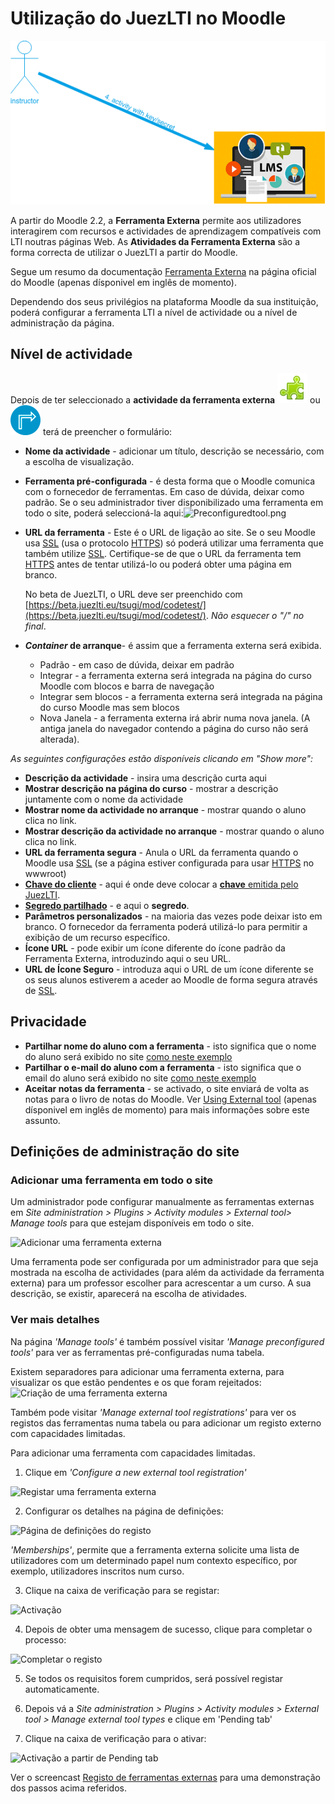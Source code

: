 # Utilização do JuezLTI no Moodle

![JuezLTI em LMS](../docs/img/gettingCredentials/juezLTI_UsingCredentialsInLMS.png)

A partir do Moodle 2.2, a **Ferramenta Externa** permite aos utilizadores interagirem com recursos e actividades de aprendizagem compatíveis com LTI noutras páginas Web. As **Atividades da Ferramenta Externa** são a forma correcta de utilizar o JuezLTI a partir do Moodle.

Segue um resumo da documentação [Ferramenta Externa](https://docs.moodle.org/400/en/External_tool) na página oficial do Moodle (apenas dísponivel em inglês de momento).

Dependendo dos seus privilégios na plataforma Moodle da sua instituição, poderá configurar a ferramenta LTI a nível de actividade ou a nível de administração da página.


## Nível de actividade

Depois de ter seleccionado a **actividade da ferramenta externa** ![](../docs/img/gettingCredentials/externalTool2.png) ou ![](../docs/img/gettingCredentials/externalTool.png) terá de preencher o formulário:

- **Nome da actividade** -  adicionar um título, descrição se necessário, com a escolha de visualização.
- **Ferramenta pré-configurada** - é desta forma que o Moodle comunica com o fornecedor de ferramentas. Em caso de dúvida, deixar como padrão. Se o seu administrador tiver disponibilizado uma ferramenta em todo o site, poderá seleccioná-la aqui:![Preconfiguredtool.png](https://docs.moodle.org/400/en/images_en/7/7c/Preconfiguredtool.png)

- **URL da ferramenta** - Este é o URL de ligação ao site. Se o seu Moodle usa [SSL](https://en.wikipedia.org/wiki/Transport_Layer_Security) (usa o protocolo [HTTPS](https://docs.moodle.org/400/en/HTTPS)) só poderá utilizar uma ferramenta que também utilize [SSL](https://en.wikipedia.org/wiki/Transport_Layer_Security). Certifique-se de que o URL da ferramenta tem [HTTPS](https://docs.moodle.org/400/en/HTTPS) antes de tentar utilizá-lo ou poderá obter uma página em branco.

    No beta de JuezLTI, o URL deve ser preenchido com [https://beta.juezlti.eu/tsugi/mod/codetest/](https://beta.juezlti.eu/tsugi/mod/codetest/). _Não esquecer o "/" no final_.

- **_Container_ de arranque**- é assim que a ferramenta externa será exibida.
    - Padrão - em caso de dúvida, deixar em padrão
    - Integrar - a ferramenta externa será integrada na página do curso Moodle com blocos e barra de navegação
    - Integrar sem blocos - a ferramenta externa será integrada na página do curso Moodle mas sem blocos
    - Nova Janela - a ferramenta externa irá abrir numa nova janela. (A antiga janela do navegador contendo a página do curso não será alterada).

_As seguintes configurações estão disponíveis clicando em "Show more":_
- **Descrição da actividade** - insira uma descrição curta aqui
- **Mostrar descrição na página do curso** - mostrar a descrição juntamente com o nome da actividade
- **Mostrar nome da actividade no arranque** - mostrar quando o aluno clica no link.
- **Mostrar descrição da actividade no arranque** - mostrar quando o aluno clica no link.
- **URL da ferramenta segura** - Anula o URL da ferramenta quando o Moodle usa [SSL](https://en.wikipedia.org/wiki/Transport_Layer_Security) (se a página estiver configurada para usar [HTTPS](https://docs.moodle.org/400/en/HTTPS) no wwwroot)
- **<u>Chave do cliente</u>** - aqui é onde deve colocar a [**chave** emitida pelo JuezLTI](gettingCredentials.md).
- **<u>Segredo partilhado</u>** - e aqui o **segredo**.
- **Parâmetros personalizados** - na maioria das vezes pode deixar isto em branco. O fornecedor da ferramenta poderá utilizá-lo para permitir a exibição de um recurso específico.
- **Ícone URL** - pode exibir um ícone diferente do ícone padrão da Ferramenta Externa, introduzindo aqui o seu URL.
- **URL de Ícone Seguro** - introduza aqui o URL de um ícone diferente se os seus alunos estiverem a aceder ao Moodle de forma segura através de [SSL](https://en.wikipedia.org/wiki/Transport_Layer_Security).

## Privacidade

- **Partilhar nome do aluno com a ferramenta** - isto significa que o nome do aluno será exibido no site [como neste exemplo](https://docs.moodle.org/400/en/images_en/1/13/demoexternaltool.png)
- **Partilhar o e-mail do aluno com a ferramenta** - isto significa que o email do aluno será exibido no site [como neste exemplo](https://docs.moodle.org/400/en/images_en/2/27/externaltoolfrontpage.png)
- **Aceitar notas da ferramenta** - se activado, o site enviará de volta as notas para o livro de notas do Moodle. Ver [Using External tool](https://docs.moodle.org/400/en/Using_External_tool) (apenas dísponivel em inglês de momento) para mais informações sobre este assunto.

## Definições de administração do site

### Adicionar uma ferramenta em todo o site

Um administrador pode configurar manualmente as ferramentas externas em _Site administration > Plugins > Activity modules > External tool> Manage tools_ para que estejam disponíveis em todo o site.

![Adicionar uma ferramenta externa](https://docs.moodle.org/400/en/images_en/thumb/e/e2/moodle310_external_tool_registration.png/450px-moodle310_external_tool_registration.png)

Uma ferramenta pode ser configurada por um administrador para que seja mostrada na escolha de actividades (para além da actividade da ferramenta externa) para um professor escolher para acrescentar a um curso. A sua descrição, se existir, aparecerá na escolha de atividades.

### Ver mais detalhes

Na página _'Manage tools'_ é também possível visitar _'Manage preconfigured tools'_ para ver as ferramentas pré-configuradas numa tabela.

Existem separadores para adicionar uma ferramenta externa, para visualizar os que estão pendentes e os que foram rejeitados:
![Criação de uma ferramenta externa](https://docs.moodle.org/400/en/images_en/thumb/4/43/LTItype.png/450px-LTItype.png)

Também pode visitar _'Manage external tool registrations'_ para ver os registos das ferramentas numa tabela ou para adicionar um registo externo com capacidades limitadas.

Para adicionar uma ferramenta com capacidades limitadas.
1. Clique em _'Configure a new external tool registration'_

![Registar uma ferramenta externa](https://docs.moodle.org/400/en/images_en/thumb/d/d9/LTIreg.png/450px-LTIreg.png)

2. Configurar os detalhes na página de definições:

![Página de definições do registo](https://docs.moodle.org/400/en/images_en/thumb/8/8f/LTIregdetails1.png/450px-LTIregdetails1.png)

_'Memberships'_, permite que a ferramenta externa solicite uma lista de utilizadores com um determinado papel num contexto específico, por exemplo, utilizadores inscritos num curso.

3. Clique na caixa de verificação para se registar:

![Activação](https://docs.moodle.org/400/en/images_en/thumb/3/3a/ticktoreg.png/450px-ticktoreg.png)

4. Depois de obter uma mensagem de sucesso, clique para completar o processo:

![Completar o registo](https://docs.moodle.org/400/en/images_en/thumb/0/05/reqmet.png/300px-reqmet.png)

5. Se todos os requisitos forem cumpridos, será possível registar automaticamente.

6. Depois vá a _Site administration > Plugins > Activity modules > External tool > Manage external tool types_ e clique em 'Pending tab'

7. Clique na caixa de verificação para o ativar:

![Activação a partir de Pending tab](https://docs.moodle.org/400/en/images_en/thumb/6/68/pendingactivate.png/450px-pendingactivate.png)

Ver o screencast [Registo de ferramentas externas](http://www.spvsoftwareproducts.com/temp/lti2-moodle/) para uma demonstração dos passos acima referidos.
